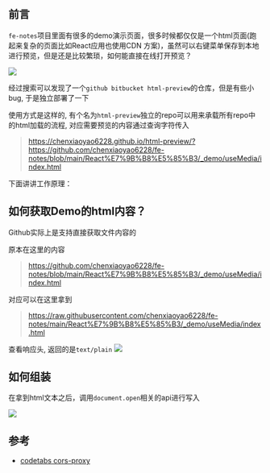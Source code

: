 ## 前言

`fe-notes`项目里面有很多的demo演示页面，很多时候都仅仅是一个html页面(跑起来复杂的页面比如React应用也使用CDN 方案)，虽然可以右键菜单保存到本地进行预览，但是还是比较繁琐，如何能直接在线打开预览？

![](https://cdn.jsdelivr.net/gh/chenxiaoyao6228/cloudimg@main/2023/github-preview-html-1.png)


经过搜索可以发现了一个`github bitbucket html-preview`的仓库，但是有些小bug, 于是独立部署了一下

使用方式是这样的, 有个名为`html-preview`独立的repo可以用来承载所有repo中的html加载的流程, 对应需要预览的内容通过查询字符传入

> https://chenxiaoyao6228.github.io/html-preview/?https://github.com/chenxiaoyao6228/fe-notes/blob/main/React%E7%9B%B8%E5%85%B3/_demo/useMedia/index.html

下面讲讲工作原理：

## 如何获取Demo的html内容？

Github实际上是支持直接获取文件内容的

原本在这里的内容

> https://github.com/chenxiaoyao6228/fe-notes/blob/main/React%E7%9B%B8%E5%85%B3/_demo/useMedia/index.html

对应可以在这里拿到

> https://raw.githubusercontent.com/chenxiaoyao6228/fe-notes/main/React%E7%9B%B8%E5%85%B3/_demo/useMedia/index.html

查看响应头, 返回的是`text/plain`
![](https://cdn.jsdelivr.net/gh/chenxiaoyao6228/cloudimg@main/2023/github-preview-html-2.png)


## 如何组装

在拿到html文本之后，调用`document.open`相关的api进行写入

![](https://cdn.jsdelivr.net/gh/chenxiaoyao6228/cloudimg@main/2023/github-preview-html-3.png)


## 参考

- [codetabs cors-proxy](https://codetabs.com/cors-proxy/cors-proxy.html)